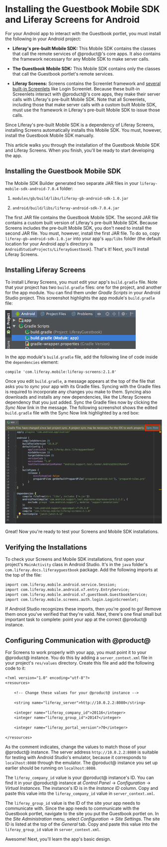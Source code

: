 # Installing the Guestbook Mobile SDK and Liferay Screens for Android [](id=installing-the-guestbook-mobile-sdk-and-liferay-screens-for-android)

For your Android app to interact with the Guestbook portlet, you must install 
the following in your Android project:

- **Liferay's pre-built Mobile SDK:** This Mobile SDK contains the classes that 
  call the remote services of @product@'s core apps. It also contains the 
  framework necessary for any Mobile SDK to make server calls. 

- **The Guestbook Mobile SDK:** This Mobile SDK contains only the classes that 
  call the Guestbook portlet's remote services. 

- **Liferay Screens:** Screens contains the Screenlet framework and 
  [several built-in Screenlets](/develop/reference/-/knowledge_base/7-0/screenlets-in-liferay-screens-for-android) 
  like Login Screenlet. Because these built-in Screenlets interact with 
  @product@'s core apps, they make their server calls with Liferay's pre-built 
  Mobile SDK. Note that all Screenlets, including those that make server calls 
  with a custom built Mobile SDK, must use the framework in Liferay's pre-built 
  Mobile SDK to issue those calls. 

Since Liferay's pre-built Mobile SDK is a dependency of Liferay Screens, 
installing Screens automatically installs this Mobile SDK. You must, however, 
install the Guestbook Mobile SDK manually. 

This article walks you through the installation of the Guestbook Mobile SDK and 
Liferay Screens. When you finish, you'll be ready to start developing the app. 

## Installing the Guestbook Mobile SDK [](id=installing-the-guestbook-mobile-sdk)

The Mobile SDK Builder generated two separate JAR files in your
`liferay-mobile-sdk-android-7.0.4` folder: 

1. `modules/gb/build/libs/liferay-gb-android-sdk-1.0.jar`

2. `android/build/libs/liferay-android-sdk-7.0.4.jar`

The first JAR file contains the Guestbook Mobile SDK. The second JAR file 
contains a custom built version of Liferay's pre-built Mobile SDK. Because 
Screens includes the pre-built Mobile SDK, you don't need to install the second 
JAR file. You must, however, install the first JAR file. To do so, copy 
`liferay-gb-android-sdk-1.0.jar` into your app's `app/libs` folder (the default 
location for your Android app's directory is 
`AndroidStudioProjects/LiferayGuestbook`). That's it! Next, you'll install 
Liferay Screens. 

## Installing Liferay Screens [](id=installing-liferay-screens)

To install Liferay Screens, you must edit your app's `build.gradle` file. Note 
that your project has two `build.gradle` files: one for the project, and another 
for the app module. You can find them under *Gradle Scripts* in your Android 
Studio project. This screenshot highlights the app module's `build.gradle` file: 

![Figure 1: The app module's `build.gradle` file.](../../../images/android-build-gradle-app-module.png)

<!--
In the app module's `build.gradle` file, add these lines just after the closing 
`buildTypes` brace: 

    packagingOptions {
      exclude 'META-INF/LICENSE'
      exclude 'META-INF/NOTICE'
    }

Next, add the following code on the first level (on the same level as the 
`android` element): 

    repositories {
      jcenter()
    }
-->
In the app module's `build.gradle` file, add the following line of code inside 
the `dependencies` element: 

    compile 'com.liferay.mobile:liferay-screens:2.1.0'

Once you edit `build.gradle`, a message appears at the top of the file that asks 
you to *sync* your app with its Gradle files. Syncing with the Gradle files is 
required to incorporate any changes you make to them. Syncing also downloads and 
installs any new dependencies, like the Liferay Screens dependency that you just
added. Sync the Gradle files now by clicking the *Sync Now* link in the message.
The following screenshot shows the edited `build.gradle` file with the Sync Now
link highlighted by a red box: 

![Figure 2: After editing the app module's `build.gradle` file, click *Sync Now* to incorporate the changes in your app.](../../../images/android-build-gradle-sync.png)
 
Great! Now you're ready to test your Screens and Mobile SDK installations. 

## Verifying the Installations [](id=verifying-the-installations)

To check your Screens and Mobile SDK installations, first open your project's 
`MainActivity` class in Android Studio. It's in the `java` folder's
`com.liferay.docs.liferayguestbook` package. Add the following imports at the 
top of the file: 

    import com.liferay.mobile.android.service.Session;
    import com.liferay.mobile.android.v7.entry.EntryService;
    import com.liferay.mobile.android.v7.guestbook.GuestbookService;
    import com.liferay.mobile.screens.auth.login.LoginScreenlet;

If Android Studio recognizes these imports, then you're good to go! Remove them 
once you've verified that they're valid. Next, there's one final small but 
important task to complete: point your app at the correct @product@ instance. 

## Configuring Communication with @product@ [](id=configuring-communication-with-liferay)

For Screens to work properly with your app, you must point it to your @product@ 
instance. You do this by adding a `server_context.xml` file in your project's 
`res/values` directory. Create this file and add the following code to it: 

    <?xml version="1.0" encoding="utf-8"?>
    <resources>

        <!-- Change these values for your @product@ instance -->

        <string name="liferay_server">http://10.0.2.2:8080</string>

        <integer name="liferay_company_id">20116</integer>
        <integer name="liferay_group_id">20147</integer>

        <integer name="liferay_portal_version">70</integer>

    </resources>

As the comment indicates, change the values to match those of your @product@ 
instance. The server address `http://10.0.2.2:8080` is suitable for testing 
with Android Studio's emulator, because it corresponds to `localhost:8080` 
through the emulator. The @product@ instance you set up earlier should be 
running on `localhost:8080`. 

The `liferay_company_id` value is your @product@ instance's ID. You can find it 
in your @product@ instance at *Control Panel* &rarr; *Configuration* &rarr; 
*Virtual Instances*. The instance's ID is in the *Instance ID* column. Copy and 
paste this value into the `liferay_company_id` value in `server_context.xml`. 

The `liferay_group_id` value is the ID of the site your app needs to communicate 
with. Since the app needs to communicate with the Guestbook portlet, navigate to 
the site you put the Guestbook portlet on. In the *Site Administration* menu, 
select *Configuration* &rarr; *Site Settings*. The site ID is listed at the top 
of the *General* tab. Copy and paste this value into the `liferay_group_id` 
value in `server_context.xml`. 

Awesome! Next, you'll learn the app's basic design. 
